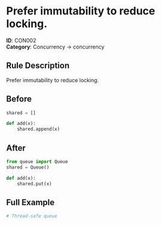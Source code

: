 # Prefer immutability to reduce locking.

**ID**: CON002  
**Category**: Concurrency → concurrency

## Rule Description
Prefer immutability to reduce locking.

## Before
```python
shared = []

def add(x):
    shared.append(x)
```

## After  
```python
from queue import Queue
shared = Queue()

def add(x):
    shared.put(x)
```

## Full Example
```python
# Thread‑safe queue
```
